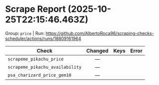 # Scrape Report (2025-10-25T22:15:46.463Z)

Group: `price`  |  Run: https://github.com/AlbertoRoca96/scraping-checks-scheduler/actions/runs/18809161964

| Check | Changed | Keys | Error |
|---|:---:|:--|:--|
| `scrapeme_pikachu_price` | — |  |  |
| `scrapeme_pikachu_availability` | — |  |  |
| `psa_charizard_price_gem10` | — |  |  |
